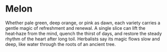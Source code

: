 # Melon

Whether pale green, deep orange, or pink as dawn, each variety carries a gentle magic of refreshment and renewal. A single slice can lift the heat‑haze from the mind, quench the thirst of days, and restore the steady rhythm of the heart after long toil. Herbalists say its magic flows slow and deep, like water through the roots of an ancient tree.

